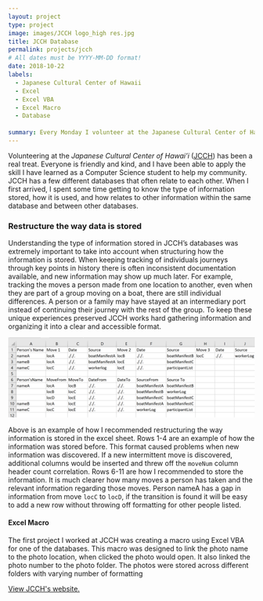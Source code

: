 ```yaml
---
layout: project
type: project
image: images/JCCH logo_high res.jpg
title: JCCH Database 
permalink: projects/jcch
# All dates must be YYYY-MM-DD format!
date: 2018-10-22
labels:
  - Japanese Cultural Center of Hawaii
  - Excel 
  - Excel VBA
  - Excel Macro
  - Database 

summary: Every Monday I volunteer at the Japanese Cultural Center of Hawai’i. There I work on JCCH’s databases and other technological projects that pop up. 
---
```


Volunteering at the *Japanese Cultural Center of Hawai’i* ([JCCH](https://www.jcch.com/)) has been a real treat. Everyone is friendly and kind, and I have been able to apply the skill I have learned as a Computer Science student to help my community. JCCH has a few different databases that often relate to each other. When I first arrived, I spent some time getting to know the type of information stored, how it is used, and how relates to other information within the same database and between other databases. 

### Restructure the way data is stored 

Understanding the type of information stored in JCCH’s databases was extremely important to take into account when structuring how the information is stored. When keeping tracking of individuals journeys through key points in history there is often inconsistent documentation available, and new information may show up much later. For example, tracking the moves a person made from one location to another, even when they are part of a group moving on a boat, there are still individual differences. A person or a family may have stayed at an intermediary port instead of continuing their journey with the rest of the group. To keep these unique experiences preserved JCCH works hard gathering information and organizing it into a clear and accessible format. 

<img class="ui fluid rounded image" src="../images/excelMoves.png"> 

Above is an example of how I recommended restructuring the way information is stored in the excel sheet. Rows 1-4 are an example of how the information was stored before. This format caused problems when new information was discovered. If a new intermittent move is discovered, additional columns would be inserted and threw off the `moveNum` column header count correlation. Rows 6-11 are how I recommended to store the information. It is much clearer how many moves a person has taken and the relevant information regarding those moves. Person nameA has a gap in information from move `locC` to `locD`, if the transition is found it will be easy to add a new row without throwing off formatting for other people listed. 

#### Excel Macro

The first project I worked at JCCH was creating a macro using Excel VBA for one of the databases. This macro was designed to link the photo name to the photo location, when clicked the photo would open. It also linked the photo number to the photo folder. The photos were stored across different folders with varying number of formatting 

[View JCCH's website.](https://www.jcch.com/)
